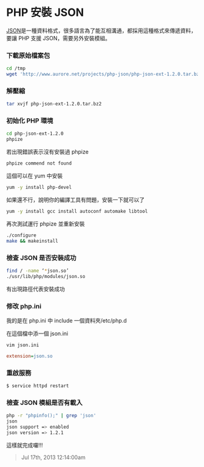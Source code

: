 # PHP 安裝 JSON

[JSON](http://www.json.org/)是一種資料格式，很多語言為了能互相溝通，都採用這種格式來傳遞資料，要讓 PHP 支援 JSON，需要另外安裝模組。

### 下載原始檔案包

```bash
cd /tmp
wget 'http://www.aurore.net/projects/php-json/php-json-ext-1.2.0.tar.bz2'
```

### 解壓縮

```bash
tar xvjf php-json-ext-1.2.0.tar.bz2
```

### 初始化 PHP 環境

```bash
cd php-json-ext-1.2.0
phpize
```

若出現錯誤表示沒有安裝過 phpize

```bash
phpize commend not found
```

這個可以在 yum 中安裝

```bash
yum -y install php-devel
```

如果還不行，說明你的編譯工具有問題，安裝一下就可以了

```bash
yum -y install gcc install autoconf automake libtool
```

再次測試運行 phpize 並重新安裝

```bash
./configure
make && makeinstall
```

### 檢查 JSON 是否安裝成功

```bash
find / -name ‘*json.so’
./usr/lib/php/modules/json.so
```

有出現路徑代表安裝成功

### 修改 php.ini

我的是在 php.ini 中 include 一個資料夾/etc/php.d

在這個檔中添一個 json.ini

```bash
vim json.ini
```

```ini
extension=json.so
```

### 重啟服務

```bash
$ service httpd restart
```

### 檢查 JSON 模組是否有載入

```bash
php -r "phpinfo();" | grep 'json'
json
json support => enabled
json version => 1.2.1
```

這樣就完成囉!!!

> Jul 17th, 2013 12:14:00am

